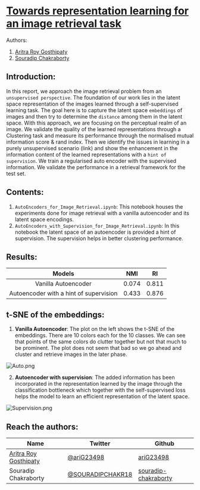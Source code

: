 # [Towards representation learning for an image retrieval task](https://app.wandb.ai/authors/image-retrieval/reports/Towards-Representation-Learning-for-an-Image-Retrieval-Task--VmlldzoxOTY4MDI)

Authors:

1. [Aritra Roy Gosthipaty](https://app.wandb.ai/ariG23498)
2. [Souradip Chakraborty](https://app.wandb.ai/souradip)

## Introduction:

In this report, we approach the image retrieval problem from an `unsupervised perspective`. The foundation of our work lies in the latent space representation of the images learned through a self-supervised learning task. The goal here is to capture the latent space `embeddings` of images and then try to determine the `distance` among them in the latent space. With this approach, we are focusing on the perceptual realm of an image. We validate the quality of the learned representations through a Clustering task and measure its performance through the normalised mutual information score & rand index. Then we identify the issues in learning in a purely unsupervised scenario (link) and show the enhancement in the information content of the learned representations with a `hint of supervision`. We train a regularised auto encoder with the supervised information. We validate the performance in a retrieval framework for the test set.

## Contents:

1. `AutoEncoders_for_Image_Retrieval.ipynb`: This notebook houses the experiments done for image retrieval with a vanilla autoencoder and its latent space encodings.
2. `AutoEncoders_with_Supervision_for_Image_Retrieval.ipynb`: In this notebook the latent space of an autoencoder is provided a hint of supervision. The supervision helps in better clustering performance.

## Results:

|                 Models                 |  NMI  |  RI   |
| :------------------------------------: | :---: | :---: |
|          Vanilla Autoencoder           | 0.074 | 0.811 |
| Autoencoder with a hint of supervision | 0.433 | 0.876 |

## t-SNE of the embeddings:

1. **Vanilla Autoencoder**: The plot on the left shows the t-SNE of the embeddings. There are 10 colors each for the 10 classes. We can see that points of  the same colors do clutter together but not that much to be prominent.  The plot does not seem that bad so we go ahead and cluster and retrieve  images in the later phase.

![Auto.png](https://i.ibb.co/F66KdRj/t-sne-auto.png)

2. **Autoencoder with supervision**: The added information has been incorporated in the representation  learned by the image through the classification bottleneck which  together with the self-supervised loss helps the model to learn an  efficient representation of the latent space.

![Supervision.png](https://i.ibb.co/9rT9cjX/t-sne-auto-supervision.png)

## Reach the authors:

| Name                                         | Twitter                                                 | Github                                                       |
| -------------------------------------------- | ------------------------------------------------------- | ------------------------------------------------------------ |
| [Aritra Roy Gosthipaty](ariG23498.github.io) | [@ariG23498](https://twitter.com/ariG23498/)            | [ariG23498](https://github.com/ariG23498/)                   |
| Souradip Chakraborty                         | [@SOURADIPCHAKR18](https://twitter.com/SOURADIPCHAKR18) | [souradip-chakraborty](https://github.com/souradip-chakraborty) |
